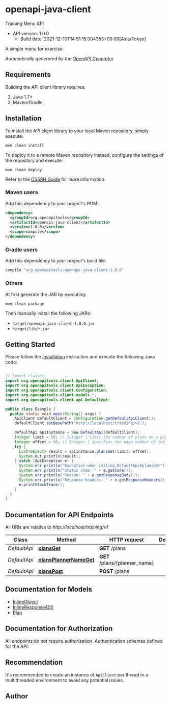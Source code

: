 # openapi-java-client

Training Menu API
- API version: 1.0.0
  - Build date: 2021-12-10T14:51:15.004355+09:00[Asia/Tokyo]

A simple menu for exercise


*Automatically generated by the [OpenAPI Generator](https://openapi-generator.tech)*


## Requirements

Building the API client library requires:
1. Java 1.7+
2. Maven/Gradle

## Installation

To install the API client library to your local Maven repository, simply execute:

```shell
mvn clean install
```

To deploy it to a remote Maven repository instead, configure the settings of the repository and execute:

```shell
mvn clean deploy
```

Refer to the [OSSRH Guide](http://central.sonatype.org/pages/ossrh-guide.html) for more information.

### Maven users

Add this dependency to your project's POM:

```xml
<dependency>
  <groupId>org.openapitools</groupId>
  <artifactId>openapi-java-client</artifactId>
  <version>1.0.0</version>
  <scope>compile</scope>
</dependency>
```

### Gradle users

Add this dependency to your project's build file:

```groovy
compile "org.openapitools:openapi-java-client:1.0.0"
```

### Others

At first generate the JAR by executing:

```shell
mvn clean package
```

Then manually install the following JARs:

* `target/openapi-java-client-1.0.0.jar`
* `target/lib/*.jar`

## Getting Started

Please follow the [installation](#installation) instruction and execute the following Java code:

```java

// Import classes:
import org.openapitools.client.ApiClient;
import org.openapitools.client.ApiException;
import org.openapitools.client.Configuration;
import org.openapitools.client.models.*;
import org.openapitools.client.api.DefaultApi;

public class Example {
  public static void main(String[] args) {
    ApiClient defaultClient = Configuration.getDefaultApiClient();
    defaultClient.setBasePath("http://localhost/training/v1");

    DefaultApi apiInstance = new DefaultApi(defaultClient);
    Integer limit = 56; // Integer | Limit the number of plans on a page
    Integer offset = 56; // Integer | Specifies the page number of the plans to be displayed
    try {
      List<Object> result = apiInstance.plansGet(limit, offset);
      System.out.println(result);
    } catch (ApiException e) {
      System.err.println("Exception when calling DefaultApi#plansGet");
      System.err.println("Status code: " + e.getCode());
      System.err.println("Reason: " + e.getResponseBody());
      System.err.println("Response headers: " + e.getResponseHeaders());
      e.printStackTrace();
    }
  }
}

```

## Documentation for API Endpoints

All URIs are relative to *http://localhost/training/v1*

Class | Method | HTTP request | Description
------------ | ------------- | ------------- | -------------
*DefaultApi* | [**plansGet**](test/openApiTest/src/gen/docs/DefaultApi.md#plansGet) | **GET** /plans | 
*DefaultApi* | [**plansPlannerNameGet**](test/openApiTest/src/gen/docs/DefaultApi.md#plansPlannerNameGet) | **GET** /plans/{planner_name} | 
*DefaultApi* | [**plansPost**](test/openApiTest/src/gen/docs/DefaultApi.md#plansPost) | **POST** /plans | 


## Documentation for Models

 - [InlineObject](test/openApiTest/src/gen/docs/InlineObject.md)
 - [InlineResponse400](test/openApiTest/src/gen/docs/InlineResponse400.md)
 - [Plan](test/openApiTest/src/gen/docs/Plan.md)


## Documentation for Authorization

All endpoints do not require authorization.
Authentication schemes defined for the API:

## Recommendation

It's recommended to create an instance of `ApiClient` per thread in a multithreaded environment to avoid any potential issues.

## Author



